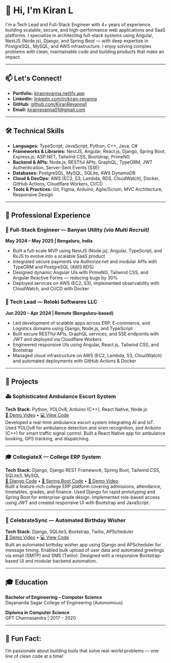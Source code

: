 # 👋 Hi, I'm Kiran L

I'm a Tech Lead and Full-Stack Engineer with 4+ years of experience building scalable, secure, and high-performance web applications and SaaS platforms. I specialize in architecting full-stack systems using Angular, NestJS (Node.js), Django, and Spring Boot — with deep expertise in PostgreSQL, MySQL, and AWS infrastructure. I enjoy solving complex problems with clean, maintainable code and building products that make an impact.

---

## 📫 Let's Connect!

- **Portfolio:** [kiranrevanna.netlify.app](https://kiranrevanna.netlify.app)
- **LinkedIn:** [linkedin.com/in/kiran-revanna](https://www.linkedin.com/in/kiran-revanna/)
- **GitHub:** [github.com/KiranRevanna1](https://github.com/KiranRevanna1)
- **Email:** kiranrevanna01@gmail.com

---

## 🛠 Technical Skills

- **Languages:** TypeScript, JavaScript, Python, C++, Java, C#
- **Frameworks & Libraries:** NestJS, Angular, React.js, Django, Spring Boot, Express.js, ASP.NET, Tailwind CSS, Bootstrap, PrimeNG
- **Backend & APIs:** Node.js, RESTful APIs, GraphQL, TypeORM, JWT Authentication, Server-Sent Events (SSE)
- **Databases:** PostgreSQL, MySQL, SQLite, AWS DynamoDB
- **Cloud & DevOps:** AWS (EC2, S3, Lambda, RDS, CloudWatch), Docker, GitHub Actions, Cloudflare Workers, CI/CD
- **Tools & Practices:** Git, Figma, Arduino, Agile/Scrum, MVC Architecture, Responsive Design

---

## 💼 Professional Experience

### 🔹 Full-Stack Engineer — Banyan Utility *(via Multi Recruit)*
**May 2024 – May 2025 | Bengaluru, India**  
- Built a full-scale MVP using NestJS (Node.js), Angular, TypeScript, and RxJS to evolve into a scalable SaaS product  
- Integrated secure payments via Authorize.net and modular APIs with TypeORM and PostgreSQL (AWS RDS)  
- Designed dynamic Angular UIs with PrimeNG, Tailwind CSS, and Angular Reactive Forms — reducing bugs by 30%  
- Deployed services on AWS (EC2, S3), implemented observability with CloudWatch, and CI/CD with Docker

### 🔹 Tech Lead — Reloki Softwares LLC
**Jun 2020 – Apr 2024 | Remote (Bengaluru-based)**  
- Led development of scalable apps across ERP, E-commerce, and Logistics domains using Django, Node.js, and TypeScript  
- Built secure RESTful APIs, GraphQL services, and SSE endpoints with JWT and deployed via Cloudflare Workers  
- Engineered responsive UIs using Angular, React.js, Tailwind CSS, and Bootstrap  
- Managed cloud infrastructure on AWS (EC2, Lambda, S3, CloudWatch) and automated deployments with GitHub Actions & Docker

---

## 🚀 Projects

### 🚑 Sophisticated Ambulance Escort System
**Tech Stack:** Python, YOLOv8, Arduino (C++), React Native, Node.js  
[🔗 Demo Video](https://drive.google.com/file/d/1Iat4myDpkAsKp5eAq3iEqVj6mlSAtMT9/view) • [💻 View Code](https://github.com/KiranRevanna1/A_Sophisticated_Ambulance_Escort_System)  
Developed a real-time ambulance escort system integrating AI and IoT. Used YOLOv8 for ambulance detection and siren recognition, and Arduino (C++) for smart traffic signal control. Built a React Native app for ambulance booking, GPS tracking, and dispatching.

---

### 🎓 CollegiateX — College ERP System  
**Tech Stack:** Django, Django REST Framework, Spring Boot, Tailwind CSS, SQLite3, MySQL  
[🔗 Django Code](https://github.com/KiranRevanna1/DSCE_College_ERP_App) • [🔗 Spring Boot Code](https://github.com/KiranRevanna1/CollegiateX) • [🔗 Demo Video](https://drive.google.com/file/d/11ZhkplLrQDcz-Y2Ngf1bw0PUSe66xOsn/view)  
Built a feature-rich college ERP platform covering admissions, attendance, timetables, grades, and finance. Used Django for rapid prototyping and Spring Boot for enterprise-grade design. Implemented role-based access using JWT and created responsive UI with Bootstrap and JavaScript.

---

### 🎉 CelebrateSync — Automated Birthday Wisher  
**Tech Stack:** Django, SQLite3, Bootstrap, Twilio, APScheduler  
[🔗 Demo Video](https://drive.google.com/file/d/11ZhkplLrQDcz-Y2Ngf1bw0PUSe66xOsn/view) • [💻 View Code](https://github.com/KiranRevanna1/CelebrateSync)  
Built an automated birthday wisher app using Django and APScheduler for message timing. Enabled bulk upload of user data and automated greetings via email (SMTP) and SMS (Twilio). Designed with a responsive Bootstrap-based UI and modular backend automation.

---

## 🎓 Education

**Bachelor of Engineering – Computer Science**  
Dayananda Sagar College of Engineering (Autonomous)    

**Diploma in Computer Science**  
GPT Channasandra | 2017 – 2020  

---

## 🧩 Fun Fact:

I’m passionate about building tools that solve real-world problems — one line of clean code at a time!
